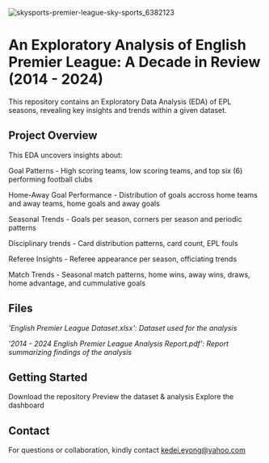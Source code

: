 
![skysports-premier-league-sky-sports_6382123](https://github.com/user-attachments/assets/80d38552-289d-4d76-aea1-ab26b47b5375)

# An Exploratory Analysis of English Premier League: A Decade in Review (2014 - 2024)

This repository contains an Exploratory Data Analysis (EDA) of EPL seasons, revealing key insights and trends within a given dataset.

## Project Overview
This EDA uncovers insights about:

Goal Patterns - High scoring teams, low scoring teams, and top six (6) performing football clubs

Home-Away Goal Performance - Distribution of goals accross home teams and away teams, home goals and away goals

Seasonal Trends - Goals per season, corners per season and periodic patterns

Disciplinary trends - Card distribution patterns, card count, EPL fouls

Referee Insights - Referee appearance per season, officiating trends

Match Trends - Seasonal match patterns, home wins, away wins, draws, home advantage, and cummulative goals

## Files
*'English Premier League Dataset.xlsx': Dataset used for the analysis*

*'2014 - 2024 English Premier League Analysis Report.pdf': Report summarizing findings of the analysis*

## Getting Started
Download the repository
Preview the dataset & analysis
Explore the dashboard

## Contact
For questions or collaboration, kindly contact kedei.eyong@yahoo.com 
